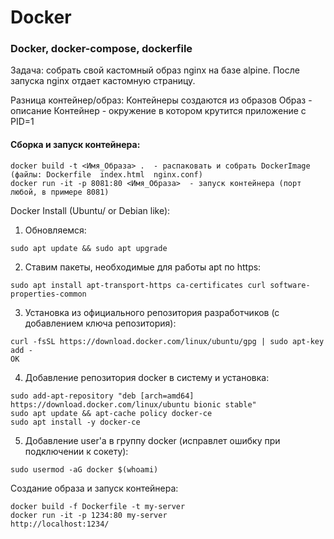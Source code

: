 # Docker

### Docker, docker-compose, dockerfile

Задача: собрать свой кастомный образ nginx на базе alpine. После запуска nginx отдает кастомную страницу. 

Разница контейнер/образ: 
Контейнеры создаются из образов 
Образ - описание 
Контейнер - окружение в котором крутится приложение с PID=1 


####  Cборка и запуск контейнера:
```
docker build -t <Имя_Образа> .  - распаковать и собрать DockerImage (файлы: Dockerfile  index.html  nginx.conf)
docker run -it -p 8081:80 <Имя_Образа>  - запуск контейнера (порт любой, в примере 8081)
```

Docker Install (Ubuntu/ or Debian like): 

1) Обновляемся: 
```
sudo apt update && sudo apt upgrade
```

2) Ставим пакеты, необходимые для работы apt по https: 
```
sudo apt install apt-transport-https ca-certificates curl software-properties-common
```

3) Установка из официального репозитория разработчиков (с добавлением ключа репозитория):
```
curl -fsSL https://download.docker.com/linux/ubuntu/gpg | sudo apt-key add -
OK
```

4) Добавление репозитория docker в систему и установка:
```
sudo add-apt-repository "deb [arch=amd64] https://download.docker.com/linux/ubuntu bionic stable"
sudo apt update && apt-cache policy docker-ce
sudo apt install -y docker-ce
```

5) Добавление user'a в группу docker (исправлет ошибку при подключении к сокету):
```
sudo usermod -aG docker $(whoami)
```


Создание образа и запуск контейнера: 
~~~
docker build -f Dockerfile -t my-server
docker run -it -p 1234:80 my-server
http://localhost:1234/
~~~
